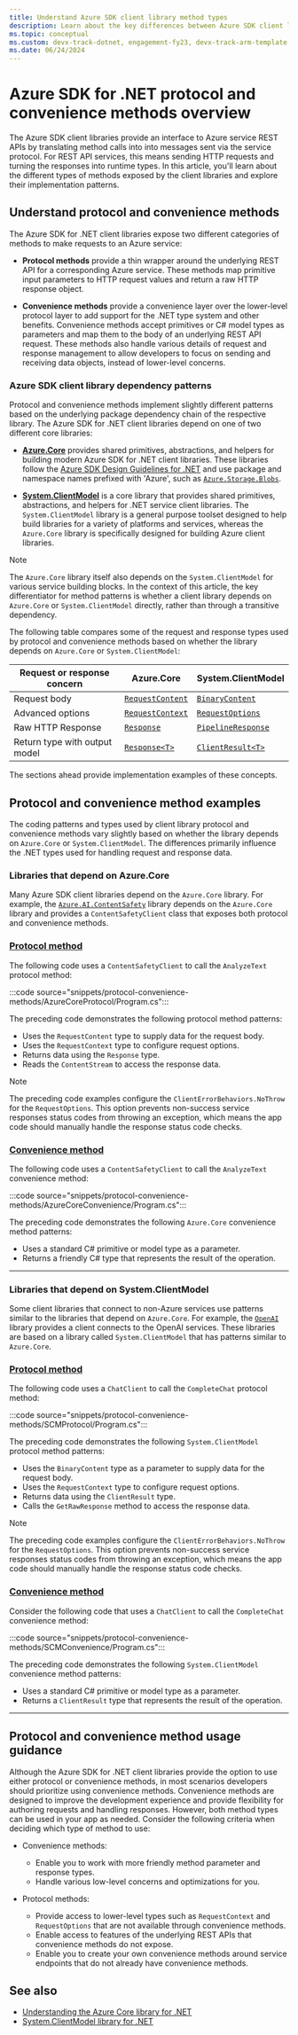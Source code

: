 ```yaml
---
title: Understand Azure SDK client library method types
description: Learn about the key differences between Azure SDK client library protocol and convenience methods
ms.topic: conceptual
ms.custom: devx-track-dotnet, engagement-fy23, devx-track-arm-template
ms.date: 06/24/2024
---
```


# Azure SDK for .NET protocol and convenience methods overview

The Azure SDK client libraries provide an interface to Azure service REST APIs by translating method calls into into messages sent via the service protocol. For REST API services, this means sending HTTP requests and turning the responses into runtime types. In this article, you'll learn about the different types of methods exposed by the client libraries and explore their implementation patterns.

## Understand protocol and convenience methods

The Azure SDK for .NET client libraries expose two different categories of methods to make requests to an Azure service:

- **Protocol methods** provide a thin wrapper around the underlying REST API for a corresponding Azure service. These methods map primitive input parameters to HTTP request values and return a raw HTTP response object.

- **Convenience methods** provide a convenience layer over the lower-level protocol layer to add support for the .NET type system and other benefits. Convenience methods accept primitives or C# model types as parameters and map them to the body of an underlying REST API request. These methods also handle various details of request and response management to allow developers to focus on sending and receiving data objects, instead of lower-level concerns.

### Azure SDK client library dependency patterns

Protocol and convenience methods implement slightly different patterns based on the underlying package dependency chain of the respective library. The Azure SDK for .NET client libraries depend on one of two different core libraries:

- [**Azure.Core**](/dotnet/api/overview/azure/core-readme) provides shared primitives, abstractions, and helpers for building modern Azure SDK for .NET client libraries. These libraries follow the [Azure SDK Design Guidelines for .NET](https://azure.github.io/azure-sdk/dotnet_introduction.html) and use package and namespace names prefixed with 'Azure', such as [`Azure.Storage.Blobs`](/dotnet/api/overview/azure/storage.blobs-readme).

- [**System.ClientModel**](/dotnet/api/overview/azure/system.clientmodel-readme) is a core library that provides shared primitives, abstractions, and helpers for .NET service client libraries. The `System.ClientModel` library is a general purpose toolset designed to help build libraries for a variety of platforms and services, whereas the `Azure.Core` library is specifically designed for building Azure client libraries.

> [!NOTE]
> The `Azure.Core` library itself also depends on the `System.ClientModel` for various service building blocks. In the context of this article, the key differentiator for method patterns is whether a client library depends on `Azure.Core` or `System.ClientModel` directly, rather than through a transitive dependency.

The following table compares some of the request and response types used by protocol and convenience methods based on whether the library depends on `Azure.Core` or `System.ClientModel`:

|Request or response concern  |Azure.Core  | System.ClientModel |
|---------|---------|---------|
|Request body     | [`RequestContent`](/dotnet/api/azure.core.requestcontent)         | [`BinaryContent`](/dotnet/api/system.clientmodel.binarycontent)         |
|Advanced options     | [`RequestContext`](/dotnet/api/azure.requestcontext)         | [`RequestOptions`](/dotnet/api/system.clientmodel.primitives.requestoptions)         |
|Raw HTTP Response     | [`Response`](/dotnet/api/azure.response)         | [`PipelineResponse`](/dotnet/api/system.clientmodel.primitives.pipelineresponse)         |
|Return type with output model     | [`Response<T>`](/dotnet/api/azure.response-1)         | [`ClientResult<T>`](/dotnet/api/system.clientmodel.clientresult-1)         |

The sections ahead provide implementation examples of these concepts.

## Protocol and convenience method examples

The coding patterns and types used by client library protocol and convenience methods vary slightly based on whether the library depends on `Azure.Core` or `System.ClientModel`. The differences primarily influence the .NET types used for handling request and response data.

### Libraries that depend on Azure.Core

Many Azure SDK client libraries depend on the `Azure.Core` library. For example, the [`Azure.AI.ContentSafety`](/dotnet/api/overview/azure/ai.contentsafety-readme) library depends on the `Azure.Core` library and provides a `ContentSafetyClient` class that exposes both protocol and convenience methods.

### [Protocol method](#tab/protocol-methods)

The following code uses a `ContentSafetyClient` to call the `AnalyzeText` protocol method:

:::code source="snippets/protocol-convenience-methods/AzureCoreProtocol/Program.cs":::

The preceding code demonstrates the following protocol method patterns:

- Uses the `RequestContent` type to supply data for the request body.
- Uses the `RequestContext` type to configure request options.
- Returns data using the `Response` type.
- Reads the `ContentStream` to access the response data.

> [!NOTE]
> The preceding code examples configure the `ClientErrorBehaviors.NoThrow` for the `RequestOptions`. This option prevents non-success service responses status codes from throwing an exception, which means the app code should manually handle the response status code checks.

### [Convenience method](#tab/convenience-methods)

The following code uses a `ContentSafetyClient` to call the `AnalyzeText` convenience method:

:::code source="snippets/protocol-convenience-methods/AzureCoreConvenience/Program.cs":::

The preceding code demonstrates the following `Azure.Core` convenience method patterns:

- Uses a standard C# primitive or model type as a parameter.
- Returns a friendly C# type that represents the result of the operation.

---

### Libraries that depend on System.ClientModel

Some client libraries that connect to non-Azure services use patterns similar to the libraries that depend on `Azure.Core`. For example, the [`OpenAI`](https://www.nuget.org/packages/OpenAI/2.0.0-beta.7) library provides a client connects to the OpenAI services. These libraries are based on a library called `System.ClientModel` that has patterns similar to `Azure.Core`.

### [Protocol method](#tab/protocol-methods)

The following code uses a `ChatClient` to call the `CompleteChat` protocol method:

:::code source="snippets/protocol-convenience-methods/SCMProtocol/Program.cs":::

The preceding code demonstrates the following `System.ClientModel` protocol method patterns:

- Uses the `BinaryContent` type as a parameter to supply data for the request body.
- Uses the `RequestContext` type to configure request options.
- Returns data using the `ClientResult` type.
- Calls the `GetRawResponse` method to access the response data.

> [!NOTE]
> The preceding code examples configure the `ClientErrorBehaviors.NoThrow` for the `RequestOptions`. This option prevents non-success service responses status codes from throwing an exception, which means the app code should manually handle the response status code checks.

### [Convenience method](#tab/convenience-methods)

Consider the following code that uses a `ChatClient` to call the `CompleteChat` convenience method:

:::code source="snippets/protocol-convenience-methods/SCMConvenience/Program.cs":::

The preceding code demonstrates the following `System.ClientModel` convenience method patterns:

- Uses a standard C# primitive or model type as a parameter.
- Returns a `ClientResult` type that represents the result of the operation.

---

## Protocol and convenience method usage guidance

Although the Azure SDK for .NET client libraries provide the option to use either protocol or convenience methods, in most scenarios developers should prioritize using convenience methods. Convenience methods are designed to improve the development experience and provide flexibility for authoring requests and handling responses. However, both method types can be used in your app as needed. Consider the following criteria when deciding which type of method to use:

- Convenience methods:
  - Enable you to work with more friendly method parameter and response types.
  - Handle various low-level concerns and optimizations for you.

- Protocol methods:
  - Provide access to lower-level types such as `RequestContext` and `RequestOptions` that are not available through convenience methods.
  - Enable access to features of the underlying REST APIs that convenience methods do not expose.
  - Enable you to create your own convenience methods around service endpoints that do not already have convenience methods.

## See also

- [Understanding the Azure Core library for .NET](https://devblogs.microsoft.com/azure-sdk/understanding-the-azure-core-library-for-net/)
- [System.ClientModel library for .NET](/dotnet/api/overview/azure/system.clientmodel-readme)
